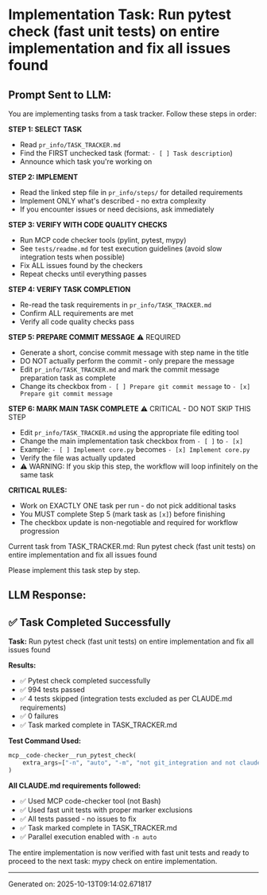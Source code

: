 # Implementation Task: Run pytest check (fast unit tests) on entire implementation and fix all issues found

## Prompt Sent to LLM:
You are implementing tasks from a task tracker. Follow these steps in order:

**STEP 1: SELECT TASK**
- Read `pr_info/TASK_TRACKER.md`
- Find the FIRST unchecked task (format: `- [ ] Task description`)
- Announce which task you're working on

**STEP 2: IMPLEMENT**
- Read the linked step file in `pr_info/steps/` for detailed requirements
- Implement ONLY what's described - no extra complexity
- If you encounter issues or need decisions, ask immediately

**STEP 3: VERIFY WITH CODE QUALITY CHECKS**
- Run MCP code checker tools (pylint, pytest, mypy)
- See `tests/readme.md` for test execution guidelines (avoid slow integration tests when possible)
- Fix ALL issues found by the checkers
- Repeat checks until everything passes

**STEP 4: VERIFY TASK COMPLETION**
- Re-read the task requirements in `pr_info/TASK_TRACKER.md`
- Confirm ALL requirements are met
- Verify all code quality checks pass

**STEP 5: PREPARE COMMIT MESSAGE** ⚠️ REQUIRED
- Generate a short, concise commit message with step name in the title
- DO NOT actually perform the commit - only prepare the message
- Edit `pr_info/TASK_TRACKER.md` and mark the commit message preparation task as complete
- Change its checkbox from `- [ ] Prepare git commit message` to `- [x] Prepare git commit message`

**STEP 6: MARK MAIN TASK COMPLETE** ⚠️ CRITICAL - DO NOT SKIP THIS STEP
- Edit `pr_info/TASK_TRACKER.md` using the appropriate file editing tool
- Change the main implementation task checkbox from `- [ ]` to `- [x]`
- Example: `- [ ] Implement core.py` becomes `- [x] Implement core.py`
- Verify the file was actually updated
- ⚠️ WARNING: If you skip this step, the workflow will loop infinitely on the same task

**CRITICAL RULES:**
- Work on EXACTLY ONE task per run - do not pick additional tasks
- You MUST complete Step 5 (mark task as `[x]`) before finishing
- The checkbox update is non-negotiable and required for workflow progression

Current task from TASK_TRACKER.md: Run pytest check (fast unit tests) on entire implementation and fix all issues found

Please implement this task step by step.

## LLM Response:
## ✅ Task Completed Successfully

**Task:** Run pytest check (fast unit tests) on entire implementation and fix all issues found

**Results:**
- ✅ Pytest check completed successfully
- ✅ 994 tests passed
- ✅ 4 tests skipped (integration tests excluded as per CLAUDE.md requirements)
- ✅ 0 failures
- ✅ Task marked complete in TASK_TRACKER.md

**Test Command Used:**
```python
mcp__code-checker__run_pytest_check(
    extra_args=["-n", "auto", "-m", "not git_integration and not claude_integration and not formatter_integration and not github_integration"]
)
```

**All CLAUDE.md requirements followed:**
- ✅ Used MCP code-checker tool (not Bash)
- ✅ Used fast unit tests with proper marker exclusions
- ✅ All tests passed - no issues to fix
- ✅ Task marked complete in TASK_TRACKER.md
- ✅ Parallel execution enabled with `-n auto`

The entire implementation is now verified with fast unit tests and ready to proceed to the next task: mypy check on entire implementation.

---
Generated on: 2025-10-13T09:14:02.671817